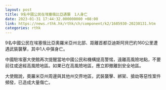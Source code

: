 ```yaml
---
layout: post
title: 9名中國公民在埃塞俄比亞遇襲　1人身亡
date: 2023-01-31 17:44:32.000000000 +08:00
link: https://news.rthk.hk/rthk/ch/component/k2/1685930-20230131.htm
categories: rthk
---
```


9名中國公民在埃塞俄比亞奧羅米亞州北部、距離首都亞迪斯阿貝巴約160公里遭遇武裝襲擊，其中1人中彈身亡。

中國駐埃塞大使館再次提醒當地中國公民和機構提高警惕，遠離高風險地點，不要前往或途經高風險地區。如果已在高風險地區，應立即撤離到安全地區。

大使館說，奧羅米亞州周邊與其他州交界地區，武裝襲擊、綁架、搶劫等惡性案件頻發，已造成大量傷亡。
